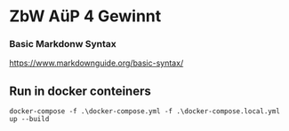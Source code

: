 # ZbW AüP 4 Gewinnt

### Basic Markdonw Syntax

https://www.markdownguide.org/basic-syntax/

## Run in docker conteiners

`docker-compose -f .\docker-compose.yml -f .\docker-compose.local.yml up --build`
